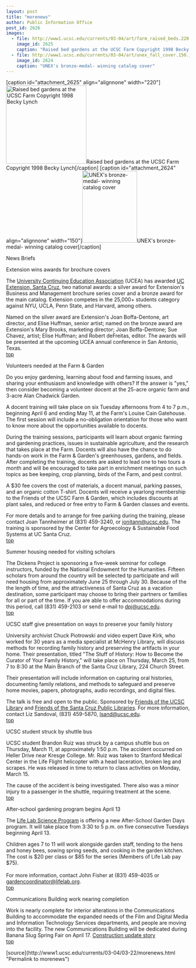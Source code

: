 ```yaml
---
layout: post
title: "morenews"
author: Public Information Office
post_id: 2626
images:
  - file: http://www1.ucsc.edu/currents/03-04/art/farm_raised_beds.220.jpg
    image_id: 2625
    caption: "Raised bed gardens at the UCSC Farm Copyright 1998 Becky Lynch"
  - file: http://www1.ucsc.edu/currents/03-04/art/unex_fall_cover.150.jpg
    image_id: 2624
    caption: "UNEX's bronze-medal- winning catalog cover"
---
```


[caption id="attachment_2625" align="alignnone" width="220"]<a href="http://localhost/mysite/wp-content/uploads/2004/03/farm_raised_beds.220.jpg"><img class="size-full wp-image-2625" src="http://localhost/mysite/wp-content/uploads/2004/03/farm_raised_beds.220.jpg" alt="Raised bed gardens at the UCSC Farm Copyright 1998 Becky Lynch" width="220" height="214" /></a>Raised bed gardens at the UCSC Farm Copyright 1998 Becky Lynch[/caption]
[caption id="attachment_2624" align="alignnone" width="150"]<a href="http://localhost/mysite/wp-content/uploads/2004/03/unex_fall_cover.150.jpg"><img class="size-full wp-image-2624" src="http://localhost/mysite/wp-content/uploads/2004/03/unex_fall_cover.150.jpg" alt="UNEX's bronze-medal- winning catalog cover" width="150" height="196" /></a>UNEX's bronze-medal- winning catalog cover[/caption]
<p class="pagehead">
  News Briefs
</p>
<p class="sectionhead">
  <a name="awards" id="awards"></a>Extension wins awards for brochure covers
</p>
<p>
  The <a href="http://www.ucea.edu/">University Continuing Education Association</a> (UCEA) has awarded <a href="http://www.ucsc-extension.edu/main/index.html">UC Extension, Santa Cruz</a>, two national awards: a silver award for Extension's Business and Management brochure series cover and a bronze award for the main catalog. Extension competes in the 25,000+ students category against NYU, UCLA, Penn State, and Harvard, among others.
</p>
<p>
  Named on the silver award are Extension's Joan Boffa-Dentone, art director, and Elise Huffman, senior artist; named on the bronze award are Extension's Mary Brooks, marketing director; Joan Boffa-Dentone; Sue Chavez, artist; Elise Huffman; and Robert deFreitas, editor. The awards will be presented at the upcoming UCEA annual conference in San Antonio, Texas.<br>
  <a href="#awards">top</a>
</p>
<p>
  <span class="sectionhead"><a name="volunteers" id="volunteers"></a>Volunteers needed at the Farm &amp; Garden</span><br>
</p>
<p>
  Do you enjoy gardening, learning about food and farming issues, and sharing your enthusiasm and knowledge with others? If the answer is "yes," then consider becoming a volunteer docent at the 25-acre organic farm and 3-acre Alan Chadwick Garden.<br>
</p>
<p>
  A docent training will take place on six Tuesday afternoons from 4 to 7 p.m., beginning April 6 and ending May 11, at the Farm's Louise Cain Gatehouse. The first session will include a no-obligation orientation for those who want to know more about the opportunities available to docents.<br>
</p>
<p>
  During the training sessions, participants will learn about organic farming and gardening practices, issues in sustainable agriculture, and the research that takes place at the Farm. Docents will also have the chance to do hands-on work in the Farm &amp; Garden's greenhouses, gardens, and fields. After completing the training, docents are asked to lead one to two tours a month and will be encouraged to take part in enrichment meetings on such topics as bee keeping, crop planning, birds of the Farm, and pest control.<br>
</p>
<p>
  A $30 fee covers the cost of materials, a docent manual, parking passes, and an organic cotton T-shirt. Docents will receive a yearlong membership to the Friends of the UCSC Farm &amp; Garden, which includes discounts at plant sales, and reduced or free entry to Farm &amp; Garden classes and events.<br>
</p>
<p>
  For more details and to arrange for free parking during the training, please contact Joan Tannheimer at (831) 459-3240, or <a href="mailto:jonitann@ucsc.edu">jonitann@ucsc.edu</a>. The training is sponsored by the Center for Agroecology &amp; Sustainable Food Systems at UC Santa Cruz.<br>
  <a href="#awards">top</a>
</p>
<p class="sectionhead">
  <a name="housing" id="housing"></a>Summer housing needed for visiting scholars
</p>
<p>
  The Dickens Project is sponsoring a five-week seminar for college instructors, funded by the National Endowment for the Humanities. Fifteen scholars from around the country will be selected tp participate and will need housing from approximately June 25 through July 30. Because of the the length of time, and the attractiveness of Santa Cruz as a vacation destination, some participant may choose to bring their partners or families for all or part of the time. If you are able to offer accommodations during this period, call (831) 459-2103 or send e-mail to <a href="mailto:dpj@ucsc.edu">dpj@ucsc.edu</a>.<br>
  <a href="#awards">top</a>
</p>
<p class="sectionhead">
  <a name="family" id="family"></a>UCSC staff give presentation on ways to preserve your family history
</p>
<p>
  University archivist Chuck Piotrowski and video expert Dave Kirk, who worked for 30 years as a media specialist at McHenry Library, will discuss methods for recording family history and preserving the artifacts in your home. Their presentation, titled "The Stuff of History: How to Become the Curator of Your Family History," will take place on Thursday, March 25, from 7 to 8:30 at the Main Branch of the Santa Cruz Library, 224 Church Street.<br>
</p>
<p>
  Their presentation will include information on capturing oral histories, documenting family relations, and methods to safeguard and preserve home movies, papers, photographs, audio recordings, and digital files.
</p>
<p>
  The talk is free and open to the public. Sponsored by <a href="http://library.ucsc.edu/friends/">Friends of the UCSC Library</a> and <a href="http://www.fscpl.org/">Friends of the Santa Cruz Public Libraries</a>. For more information, contact Liz Sandoval, (831) 459-5870, <a href="mailto:lsand@ucsc.edu">lsand@ucsc.edu</a>.<br>
  <a href="#awards">top</a>
</p>
<p>
  <span class="sectionhead"><a name="accident" id="accident"></a>UCSC student struck by shuttle bus</span><br>
</p>
<p>
  UCSC student Brandon Ruiz was struck by a campus shuttle bus on Thursday, March 11, at approximately 1:50 p.m. The accident occurred on Heller Drive near Kresge College. Mr. Ruiz was taken to Stanford Medical Center in the Life Flight helicopter with a head laceration, broken leg and scrapes. He was released in time to return to class activities on Monday, March 15.<br>
</p>
<p>
  The cause of the accident is being investigated. There also was a minor injury to a passenger in the shuttle, requiring treatment at the scene.<br>
  <a href="#awards">top</a>
</p>
<p>
  <span class="sectionhead"><a name="gardening" id="gardening"></a>After-school gardening program begins April 13<br></span>
</p>
<p>
  The <a href="http://www.lifelab.org">Life Lab Science Program</a> is offering a new After-School Garden Days program. It will take place from 3:30 to 5 p.m. on five consecutive Tuesdays beginning April 13.<br>
</p>
<p>
  Children ages 7 to 11 will work alongside garden staff, tending to the hens and honey bees, sowing spring seeds, and cooking in the garden kitchen. The cost is $20 per class or $85 for the series (Members of Life Lab pay $75).<br>
  <br>
  For more information, contact John Fisher at (831) 459-4035 or <a href="mailto:gardencoordinator@lifelab.org">gardencoordinator@lifelab.org</a>.<br>
  <a href="#awards">top</a><br>
</p>
<p class="sectionhead">
  <a name="construction" id="construction"></a>Communications Building work nearing completion
</p>
<p>
  Work is nearly complete for interior alterations in the Communications Building to accommodate the expanded needs of the Film and Digital Media and Information Technology Services departments, and people are moving into the facility. The new Communications Building will be dedicated during Banana Slug Spring Fair on April 17. <a href="http://www.ucsc.edu/about/construction_plans.html">Construction update story</a><a href="http://www2.ucsc.edu/ppc/"><br></a><a href="#awards">top</a><br>
</p>
<p>

</p>
[source](http://www1.ucsc.edu/currents/03-04/03-22/morenews.html "Permalink to morenews")
